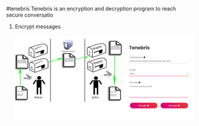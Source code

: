  #tenebris
 Tenebris is an encryption and decryption program to reach secure conversatio

1) Encrypt messages
    <br>    
![screenshots/encrypt1](screenshots/encrypt1.png) 
